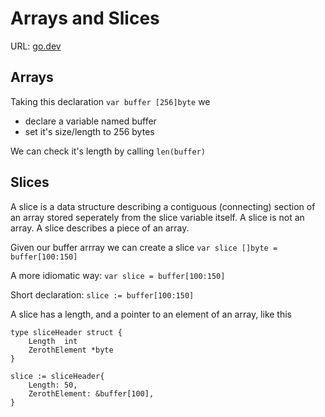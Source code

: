 # Arrays and Slices

URL: [go.dev](https://go.dev/blog/slices)

## Arrays

Taking this declaration `var buffer [256]byte` we 
- declare a variable named buffer 
- set it's size/length to 256 bytes

We can check it's length by calling `len(buffer)` 


## Slices 

A slice is a data structure describing a contiguous (connecting) section of an array stored seperately from the slice variable itself.
A slice is not an array. A slice describes a piece of an array.


Given our buffer arrray we can create a slice 
    `var slice []byte = buffer[100:150]`

A more idiomatic way: 
    `var slice = buffer[100:150]`

Short declaration: 
    `slice := buffer[100:150]`

A slice has a length, and a pointer to an element of an array, like this

```
type sliceHeader struct {
    Length  int
    ZerothElement *byte
}

slice := sliceHeader{
    Length: 50,
    ZerothElement: &buffer[100],
}
```
